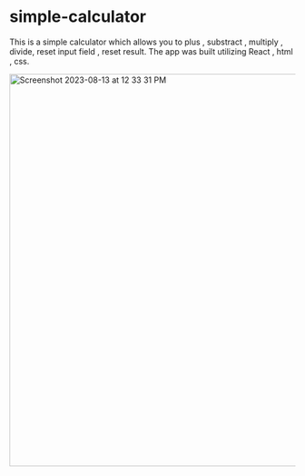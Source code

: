 # simple-calculator

This is a simple calculator which allows you to plus , substract , multiply , divide, reset input field , reset result. 
The app was built utilizing React , html , css.

<img width="691" alt="Screenshot 2023-08-13 at 12 33 31 PM" src="https://github.com/RustemCoder/simple-calculator/assets/48765033/ec8ca114-5226-4a8f-9004-22325c73ec57">


